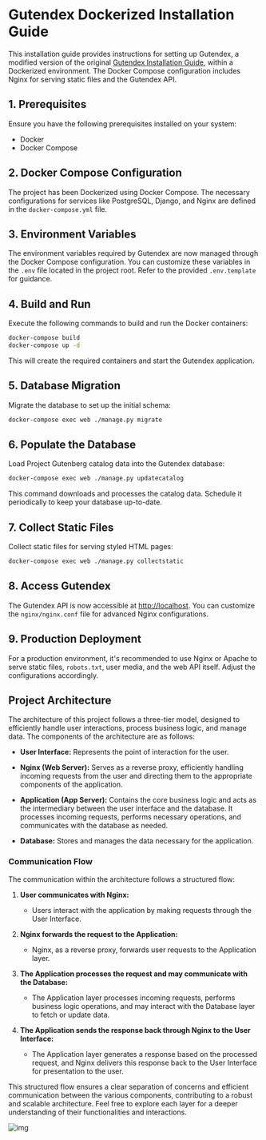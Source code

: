 # Gutendex Dockerized Installation Guide

This installation guide provides instructions for setting up Gutendex, a modified version of the original [Gutendex Installation Guide](https://github.com/garethbjohnson/gutendex/wiki/Installation-Guide), within a Dockerized environment. The Docker Compose configuration includes Nginx for serving static files and the Gutendex API.

## 1. Prerequisites

Ensure you have the following prerequisites installed on your system:

- Docker
- Docker Compose

## 2. Docker Compose Configuration

The project has been Dockerized using Docker Compose. The necessary configurations for services like PostgreSQL, Django, and Nginx are defined in the `docker-compose.yml` file.

## 3. Environment Variables

The environment variables required by Gutendex are now managed through the Docker Compose configuration. You can customize these variables in the `.env` file located in the project root. Refer to the provided `.env.template` for guidance.

## 4. Build and Run

Execute the following commands to build and run the Docker containers:

```bash
docker-compose build
docker-compose up -d
```

This will create the required containers and start the Gutendex application.

## 5. Database Migration

Migrate the database to set up the initial schema:

```bash
docker-compose exec web ./manage.py migrate
```

## 6. Populate the Database

Load Project Gutenberg catalog data into the Gutendex database:

```bash
docker-compose exec web ./manage.py updatecatalog
```

This command downloads and processes the catalog data. Schedule it periodically to keep your database up-to-date.

## 7. Collect Static Files

Collect static files for serving styled HTML pages:

```bash
docker-compose exec web ./manage.py collectstatic
```

## 8. Access Gutendex

The Gutendex API is now accessible at [http://localhost](http://localhost). You can customize the `nginx/nginx.conf` file for advanced Nginx configurations.

## 9. Production Deployment

For a production environment, it's recommended to use Nginx or Apache to serve static files, `robots.txt`, user media, and the web API itself. Adjust the configurations accordingly.



## Project Architecture

The architecture of this project follows a three-tier model, designed to efficiently handle user interactions, process business logic, and manage data. The components of the architecture are as follows:

- **User Interface:**
  Represents the point of interaction for the user.

- **Nginx (Web Server):**
  Serves as a reverse proxy, efficiently handling incoming requests from the user and directing them to the appropriate components of the application.

- **Application (App Server):**
  Contains the core business logic and acts as the intermediary between the user interface and the database. It processes incoming requests, performs necessary operations, and communicates with the database as needed.

- **Database:**
  Stores and manages the data necessary for the application.

### Communication Flow

The communication within the architecture follows a structured flow:

1. **User communicates with Nginx:**
   - Users interact with the application by making requests through the User Interface.

2. **Nginx forwards the request to the Application:**
   - Nginx, as a reverse proxy, forwards user requests to the Application layer.

3. **The Application processes the request and may communicate with the Database:**
   - The Application layer processes incoming requests, performs business logic operations, and may interact with the Database layer to fetch or update data.

4. **The Application sends the response back through Nginx to the User Interface:**
   - The Application layer generates a response based on the processed request, and Nginx delivers this response back to the User Interface for presentation to the user.

This structured flow ensures a clear separation of concerns and efficient communication between the various components, contributing to a robust and scalable architecture. Feel free to explore each layer for a deeper understanding of their functionalities and interactions.
 
![img](nginx.png)

